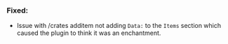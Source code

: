### Fixed:
- Issue with /crates additem not adding `Data:` to the `Items` section which caused the plugin to think it was an enchantment.